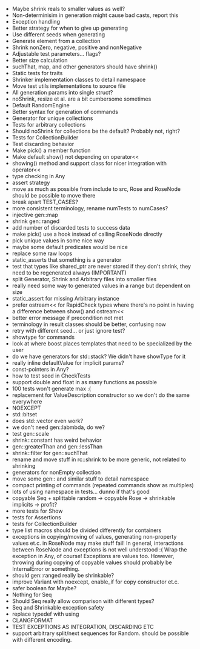 - Maybe shrink reals to smaller values as well?
- Non-determinisim in generation might cause bad casts, report this
- Exception handling
- Better strategy for when to give up generating
- Use different seeds when generating
- Generate element from a collection
- Shrink nonZero, negative, positive and nonNegative
- Adjustable test parameters... flags?
- Better size calculation
- suchThat, map, and other generators should have shrink()
- Static tests for traits
- Shrinker implementation classes to detail namespace
- Move test utils implementations to source file
- All generation params into single struct?
- noShrink, resize et al. are a bit cumbersome sometimes
- Default RandomEngine
- Better syntax for generation of commands
- Generator for unique collections
- Tests for arbitrary collections
- Should noShrink for collections be the default? Probably not, right?
- Tests for CollectionBuilder
- Test discarding behavior
- Make pick() a member function
- Make default show() not depending on operator<<
- showing() method and support class for nicer integration with operator<<
- type checking in Any
- assert strategy
- move as much as possible from include to src, Rose and RoseNode should be possible to move there
- break apart TEST_CASES?
- more consistent terminology, rename numTests to numCases?
- injective gen::map
- shrink gen::ranged
- add number of discarded tests to success data
- make pick() use a hook instead of calling RoseNode directly
- pick unique values in some nice way
- maybe some default predicates would be nice
- replace some raw loops
- static_asserts that something is a generator
- test that types like shared_ptr<T> are never stored if they don't shrink, they need to be regenerated always (IMPORTANT)
- split Generator, Shrink and Arbitrary files into smaller files
- really need some way to generated values in a range but dependent on size
- static_assert for missing Arbitrary instance
- prefer ostream<< for RapidCheck types where there's no point in having a difference between show() and ostream<<
- better error message if precondition not met
- terminology in result classes should be better, confusing now
- retry with different seed... or just ignore test?
- showtype for commands
- look at where boost places templates that need to be specialized by the user
- do we have generators for std::stack? We didn't have showType for it
- really inline defaultValue for implicit params?
- const-pointers in Any?
- how to test seed in CheckTests
- support double and float in as many functions as possible
- 100 tests won't generate max :(
- replacement for ValueDescription constructor so we don't do the same everywhere
- NOEXCEPT
- std::bitset
- does std::vector<bool> even work?
- we don't need gen::labmbda, do we?
- test gen::scale
- shrink::constant has weird behavior
- gen::greaterThan and gen::lessThan
- shrink::filter for gen::suchThat
- rename and move stuff in rc::shrink to be more generic, not related to shrinking
- generators for nonEmpty collection
- move some gen:: and similar stuff to detail namespace
- compact printing of commands (repeated commands show as multiples)
- lots of using namespace in tests... dunno if that's good
- copyable Seq + splittable random -> copyable Rose -> shrinkable implicits -> profit?
- more tests for Show
- tests for Assertions
- tests for CollectionBuilder
- type list macros should be divided differently for containers
- exceptions in copying/moving of values, generating non-property values et.c. in RoseNode may make stuff fail! In general, interactions between RoseNode and exceptions is not well understood :( Wrap the exception in Any, of course! Exceptions are values too. However, throwing during copying of copyable values should probably be InternalError or something.
- should gen::ranged really be shrinkable?
- improve Variant with noexcept, enable_if for copy constructor et.c.
- safer boolean for Maybe?
- Nothing for Seq
- Should Seq really allow comparison with different types?
- Seq and Shrinkable exception safety
- replace typedef with using
- CLANGFORMAT
- TEST EXCEPTIONS AS INTEGRATION, DISCARDING ETC
- support arbitrary split/next sequences for Random. should be possible with different encoding.
